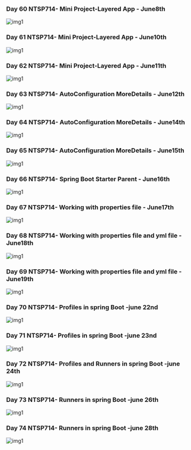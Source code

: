 ### Day 60 NTSP714-  Mini Project-Layered App - June8th ###


<img src="./Images/NTSP714-  Mini Project-Layered App - June8th" alt="img1" />

### Day 61 NTSP714-  Mini Project-Layered App - June10th ###


<img src="./Images/NTSP714-  Mini Project-Layered App - June10th" alt="img1" />

### Day 62  NTSP714-  Mini Project-Layered App - June11th ###


<img src="./Images/NTSP714-  Mini Project-Layered App - June11th" alt="img1" />

### Day 63 NTSP714-  AutoConfiguration MoreDetails - June12th ###


<img src="./Images/NTSP714-  AutoConfiguration MoreDetails - June12th" alt="img1" />


### Day 64 NTSP714-  AutoConfiguration MoreDetails - June14th ###


<img src="./Images/NTSP714-  AutoConfiguration MoreDetails - June14th" alt="img1" />

### Day 65 NTSP714-  AutoConfiguration MoreDetails - June15th ###


<img src="./Images/NTSP714-  AutoConfiguration MoreDetails - June15th" alt="img1" />

### Day 66  NTSP714-  Spring Boot Starter Parent - June16th ###


<img src="./Images/NTSP714-  Spring Boot Starter Parent - June16th" alt="img1" />

### Day 67 NTSP714-  Working  with properties file  - June17th ###


<img src="./Images/NTSP714-  Working  with properties file  - June17th" alt="img1" />

### Day 68 NTSP714-  Working  with properties file and yml file  - June18th ###


<img src="./Images/NTSP714-  Working  with properties file and yml file  - June18th" alt="img1" />

### Day 69 NTSP714-  Working  with properties file and yml file  - June19th ###


<img src="./Images/NTSP714-  Working  with properties file and yml file  - June19th" alt="img1" />

### Day 70 NTSP714-  Profiles in spring Boot -june 22nd ###


<img src="./Images/NTSP714-  Profiles in spring Boot -june 22nd" alt="img1" />

### Day 71 NTSP714-  Profiles in spring Boot -june 23nd ###


<img src="./Images/NTSP714-  Profiles in spring Boot -june 23nd" alt="img1" />

### Day 72 NTSP714-  Profiles and Runners in spring Boot -june 24th ###


<img src="./Images/NTSP714-  Profiles and Runners in spring Boot -june 24th" alt="img1" />

### Day 73 NTSP714-  Runners in spring Boot -june 26th ###


<img src="./Images/NTSP714-  Runners in spring Boot -june 26th" alt="img1" />

### Day 74 NTSP714-  Runners in spring Boot -june 28th ###

<img src="./Images/NTSP714-  Runners in spring Boot -june 28th" alt="img1" />

